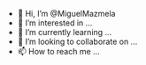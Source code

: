 - 👋 Hi, I’m @MiguelMazmela
- 👀 I’m interested in ...
- 🌱 I’m currently learning ...
- 💞️ I’m looking to collaborate on ...
- 📫 How to reach me ...

<!---
MiguelMazmela/MiguelMazmela is a ✨ special ✨ repository because its `README.md` (this file) appears on your GitHub profile.
You can click the Preview link to take a look at your changes.
--->

